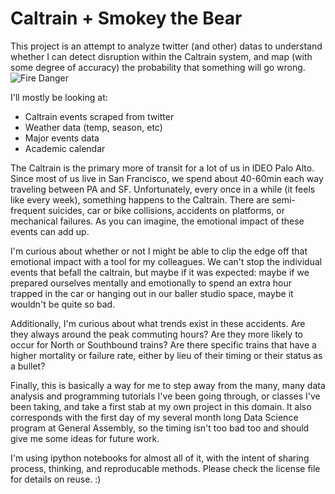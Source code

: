 # Caltrain + Smokey the Bear
This project is an attempt to analyze twitter (and other) datas to understand whether I can detect disruption within the Caltrain system, and map (with some degree of accuracy) the probability that something will go wrong.
![Fire Danger](http://www.nrcan.gc.ca/sites/www.nrcan.gc.ca/files/forest/Fire_danger_sign_530px.jpg)

I'll mostly be looking at:
- Caltrain events scraped from twitter
- Weather data (temp, season, etc)
- Major events data
- Academic calendar

The Caltrain is the primary more of transit for a lot of us in IDEO Palo Alto. Since most of us live in San Francisco, we spend about 40-60min each way traveling between PA and SF. Unfortunately, every once in a while (it feels like every week), something happens to the Caltrain. There are semi-frequent suicides, car or bike collisions, accidents on platforms, or mechanical failures. As you can imagine, the emotional impact of these events can add up.

I'm curious about whether or not I might be able to clip the edge off that emotional impact with a tool for my colleagues. We can't stop the individual events that befall the caltrain, but maybe if it was expected: maybe if we prepared ourselves mentally and emotionally to spend an extra hour trapped in the car or hanging out in our baller studio space, maybe it wouldn't be quite so bad.

Additionally, I'm curious about what trends exist in these accidents. Are they always around the peak commuting hours? Are they more likely to occur for North or Southbound trains? Are there specific trains that have a higher mortality or failure rate, either by lieu of their timing or their status as a bullet?

Finally, this is basically a way for me to step away from the many, many data analysis and programming tutorials I've been going through, or classes I've been taking, and take a first stab at my own project in this domain. It also corresponds with the first day of my several month long Data Science program at General Assembly, so the timing isn't too bad too and should give me some ideas for future work.

I'm using ipython notebooks for almost all of it, with the intent of sharing process, thinking, and reproducable methods. Please check the license file for details on reuse. :)
